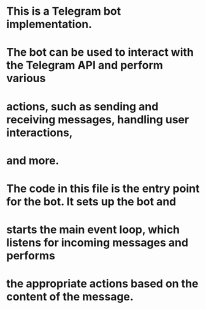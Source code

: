 # This is a Telegram bot implementation.
#
# The bot can be used to interact with the Telegram API and perform various
# actions, such as sending and receiving messages, handling user interactions,
# and more.
#
# The code in this file is the entry point for the bot. It sets up the bot and
# starts the main event loop, which listens for incoming messages and performs
# the appropriate actions based on the content of the message.

